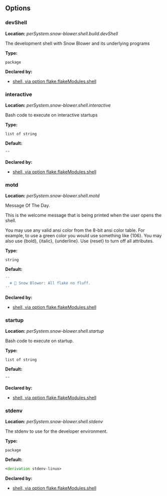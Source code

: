 ## Options

### devShell
**Location:** *perSystem.snow-blower.shell.build.devShell*

The development shell with Snow Blower and its underlying programs

**Type:**

`package`

**Declared by:**

- [shell, via option flake.flakeModules.shell](modules/shell)


### interactive
**Location:** *perSystem.snow-blower.shell.interactive*

Bash code to execute on interactive startups

**Type:**

`list of string`

**Default:**
```nix
""
```

**Declared by:**

- [shell, via option flake.flakeModules.shell](modules/shell)


### motd
**Location:** *perSystem.snow-blower.shell.motd*

Message Of The Day.

This is the welcome message that is being printed when the user opens
the shell.

You may use any valid ansi color from the 8-bit ansi color table. For example, to use a green color you would use something like {106}. You may also use {bold}, {italic}, {underline}. Use {reset} to turn off all attributes.


**Type:**

`string`

**Default:**
```nix
''
  ❄️ 💨 Snow Blower: All flake no fluff.
''
```

**Declared by:**

- [shell, via option flake.flakeModules.shell](modules/shell)


### startup
**Location:** *perSystem.snow-blower.shell.startup*

Bash code to execute on startup.

**Type:**

`list of string`

**Default:**
```nix
""
```

**Declared by:**

- [shell, via option flake.flakeModules.shell](modules/shell)


### stdenv
**Location:** *perSystem.snow-blower.shell.stdenv*

The stdenv to use for the developer environment.

**Type:**

`package`

**Default:**
```nix
<derivation stdenv-linux>
```

**Declared by:**

- [shell, via option flake.flakeModules.shell](modules/shell)

